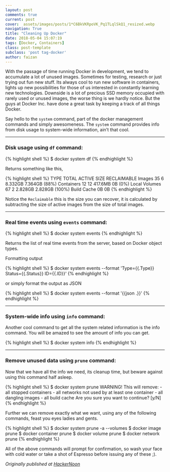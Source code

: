 ```yaml
---
layout: post
comments: true
current: post
cover:  assets/images/posts/1*C6BkVKRpoVK_Pq1TLqlSkQ1_resized.webp
navigation: True
title: "Cleaning Up Docker"
date: 2018-05-04 15:07:19
tags: [Docker, Containers]
class: post-template
subclass: 'post tag-docker'
author: faizan
---
```

With the passage of time running Docker in development, we tend to accumulate a lot of unused images. Sometimes for testing, research or just trying out fun new stuff. Its always cool to run new software in containers, lights up new possibilities for those of us interested in constantly learning new technologies. Downside is a lot of precious SSD memory occupied with rarely used or unused images, the worse thing is we hardly notice. But the guys at Docker Inc. have done a great task by keeping a track of all things Docker.

Say hello to the `system` command, part of the docker management commands and simply awesomeness. The `system` command provides info from disk usage to system-wide information, ain’t that cool.

***
### Disk usage using `df` command:

{% highlight shell %}
$ docker system df
{% endhighlight %}

Returns something like this,

{% highlight shell %}
TYPE              TOTAL     ACTIVE     SIZE         RECLAIMABLE
Images            35        6          8.332GB      7.364GB (88%)
Containers        12        12         417.6MB      0B (0%)
Local Volumes     67        2          2.828GB      2.828GB (100%)
Build Cache                            0B           0B
{% endhighlight %}

Notice the `Reclaimable` this is the size you can recover, it is calculated by subtracting the size of active images from the size of total images.

***
### Real time events using `events` command:

{% highlight shell %}
$ docker system events
{% endhighlight %}

Returns the list of real time events from the server, based on Docker object types.

Formatting output

{% highlight shell %}
$ docker system events --format 'Type={{.Type}}  Status={{.Status}}  ID={{.ID}}'
{% endhighlight %}

or simply format the output as JSON

{% highlight shell %}
$ docker system events --format '{{json .}}'
{% endhighlight %}

***
### System-wide info using `info` command:

Another cool command to get all the system related information is the info command. You will be amazed to see the amount of info you can get.

{% highlight shell %}
$ docker system info
{% endhighlight %}

***
### Remove unused data using `prune` command:

Now that we have all the info we need, its cleanup time, but beware against using this command half asleep.

{% highlight shell %}
$ docker system prune
WARNING! This will remove:
        - all stopped containers
        - all networks not used by at least one container
        - all dangling images
        - all build cache
Are you sure you want to continue? [y/N]
{% endhighlight %}

Further we can remove exactly what we want, using any of the following commands, feast you eyes ladies and gents.

{% highlight shell %}
$ docker system prune -a --volumes
$ docker image prune
$ docker container prune
$ docker volume prune
$ docker network prune
{% endhighlight %}

All of the above commands will prompt for confirmation, so wash your face with cold water or take a shot of Espresso before issuing any of these ;).

*Originally published at [HackerNoon](https://hackernoon.com/cleaning-up-docker-f14edd6fcf4c)*